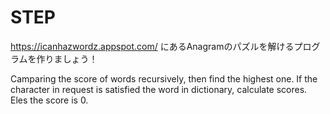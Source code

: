 # STEP
https://icanhazwordz.appspot.com/ にあるAnagramのパズルを解けるプログラムを作りましょう！

Camparing the score of words recursively, then find the highest one. 
If the character in request is satisfied the word in dictionary, calculate scores. Eles the score is 0.
